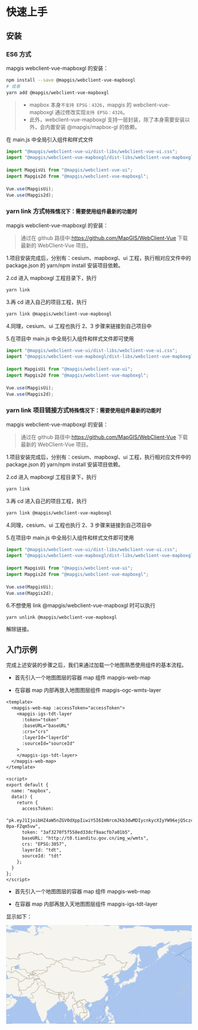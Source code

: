 # 快速上手

## 安装

### ES6 方式

mapgis webclient-vue-mapboxgl 的安装：

[comment]: <> (> 由于 mapbox 本身`不支持 EPSG：4326`， 公司内部修改版实现`支持 EPSG：4326`)

[comment]: <> (### 中地版本安装 `建议使用`)

[comment]: <> (@mapgis/webclient-vue-mapboxgl 支持一层封装，除了本身需要安装以外，会内置安装 @mapgis/mapbox-gl 的依赖)

[comment]: <> (# 支持 4326 的坐标系的使用方式)

```bash
npm install --save @mapgis/webclient-vue-mapboxgl
# 或者
yarn add @mapgis/webclient-vue-mapboxgl
```

> - mapbox 本身`不支持 EPSG：4326`，mapgis 的 webclient-vue-mapboxgl 通过修改实现`支持 EPSG：4326`。
> - 此外，webclient-vue-mapboxgl 支持一层封装，除了本身需要安装以外，会内置安装 @mapgis/mapbox-gl 的依赖。

在 main.js 中全局引入组件和样式文件

```js
import "@mapgis/webclient-vue-ui/dist-libs/webclient-vue-ui.css";
import "@mapgis/webclient-vue-mapboxgl/dist-libs/webclient-vue-mapboxgl.css";

import MapgisUi from "@mapgis/webclient-vue-ui";
import Mapgis2d from "@mapgis/webclient-vue-mapboxgl";

Vue.use(MapgisUi);
Vue.use(Mapgis2d);
```

### yarn link 方式`特殊情况下：需要使用组件最新的功能时`

mapgis webclient-vue-mapboxgl 的安装：

> 通过在 github 路径中:https://github.com/MapGIS/WebClient-Vue 下载最新的 WebClient-Vue 项目。

1.项目安装完成后，分别有：cesium、mapboxgl、ui 工程，执行相对应文件中的 package.json 的 yarn/npm install 安装项目依赖。

2.cd 进入 mapboxgl 工程目录下，执行

```bash
yarn link
```

3.再 cd 进入自己的项目工程，执行

```bash
yarn link @mapgis/webclient-vue-mapboxgl
```

4.同理，cesium、ui 工程也执行 2、3 步骤来链接到自己项目中

5.在项目中 main.js 中全局引入组件和样式文件即可使用

```js
import "@mapgis/webclient-vue-ui/dist-libs/webclient-vue-ui.css";
import "@mapgis/webclient-vue-mapboxgl/dist-libs/webclient-vue-mapboxgl.css";

import MapgisUi from "@mapgis/webclient-vue-ui";
import Mapgis2d from "@mapgis/webclient-vue-mapboxgl";

Vue.use(MapgisUi);
Vue.use(Mapgis2d);
```


### yarn link 项目链接方式`特殊情况下：需要使用组件最新的功能时`

mapgis webclient-vue-mapboxgl 的安装：

> 通过在 github 路径中:https://github.com/MapGIS/WebClient-Vue 下载最新的 WebClient-Vue 项目。

1.项目安装完成后，分别有：cesium、mapboxgl、ui 工程，执行相对应文件中的 package.json 的 yarn/npm install 安装项目依赖。

2.cd 进入 mapboxgl 工程目录下，执行

```bash
yarn link
```

3.再 cd 进入自己的项目工程，执行

```bash
yarn link @mapgis/webclient-vue-mapboxgl
```

4.同理，cesium、ui 工程也执行 2、3 步骤来链接到自己项目中

5.在项目中 main.js 中全局引入组件和样式文件即可使用

```js
import "@mapgis/webclient-vue-ui/dist-libs/webclient-vue-ui.css";
import "@mapgis/webclient-vue-mapboxgl/dist-libs/webclient-vue-mapboxgl.css";

import MapgisUi from "@mapgis/webclient-vue-ui";
import Mapgis2d from "@mapgis/webclient-vue-mapboxgl";

Vue.use(MapgisUi);
Vue.use(Mapgis2d);
```

6.不想使用 link @mapgis/webclient-vue-mapboxgl 时可以执行

```bash
yarn unlink @mapgis/webclient-vue-mapboxgl
```

解除链接。

## 入门示例

完成上述安装的步骤之后，我们来通过加载一个地图熟悉使用组件的基本流程。

- 首先引入一个地图图层的容器 map 组件 mapgis-web-map

- 在容器 map 内部再放入地图图层组件 mapgis-ogc-wmts-layer

```vue
<template>
  <mapgis-web-map :accessToken="accessToken">
    <mapgis-igs-tdt-layer
      :token="token"
      :baseURL="baseURL"
      :crs="crs"
      :layerId="layerId"
      :sourceId="sourceId"
    >
    </mapgis-igs-tdt-layer>
  </mapgis-web-map>
</template>

<script>
export default {
  name: "mapbox",
  data() {
    return {
      accessToken:
        "pk.eyJ1IjoibHZ4aW5nZGV0dXppIiwiYSI6ImNrcmJkb3dwMDIycnkycXIyYW96ejQ5czcifQ.RftxemAeBo-0pa-FZqm5vw",
      token: "3af3270f5f558ed33dcf9aacfb7a01b5",
      baseURL: "http://t0.tianditu.gov.cn/img_w/wmts",
      crs: "EPSG:3857",
      layerId: "tdt",
      sourceId: "tdt"
    };
  }
};
</script>
```

- 首先引入一个地图图层的容器 map 组件 mapgis-web-map

- 在容器 map 内部再放入天地图图层组件 mapgis-igs-tdt-layer


显示如下：

![入门示例](./example.png)

[comment]: <> (## 浏览器使用)

[comment]: <> (### 安装)

[comment]: <> (添加 vue, mapbox-gl, 和 vue-mapbox 脚本到页面中)

[comment]: <> (> 由于公司的 cdn 包不在公网上发布，统一在[司马云]&#40;http://www.smaryun.com&#41;上获取，下面展示的是开源的脚本)

[comment]: <> (```html)

[comment]: <> (<!DOCTYPE html>)

[comment]: <> (<html>)

[comment]: <> ( <head>)

[comment]: <> ( <!-- ... -->)

[comment]: <> ( <!-- Mapbox GL CSS -->)

[comment]: <> ( <link)

[comment]: <> ( href="http://develop.smaryun.com/static/libs/cdn/mapboxgl/mapbox-gl.css")

[comment]: <> ( rel="stylesheet")

[comment]: <> ( />)

[comment]: <> ( <!-- Vue-mapbox CSS -->)

[comment]: <> ( <link)

[comment]: <> ( href="http://develop.smaryun.com/static/libs/cdn/zondyclient/vue/webclient-vue-mapboxgl.css")

[comment]: <> ( rel="stylesheet")

[comment]: <> ( />)

[comment]: <> ( <!-- Mapbox GL JS -->)

[comment]: <> ( <script src="http://develop.smaryun.com/static/libs/cdn/mapboxgl/mapbox-gl.js"></script>)

[comment]: <> ( <!-- VueJS -->)

[comment]: <> ( <script src="https://cdn.jsdelivr.net/npm/vue@latest/dist/vue.min.js"></script>)

[comment]: <> ( <!-- Vue-mapbox -->)

[comment]: <> ( <script)

[comment]: <> ( type="text/javascript")

[comment]: <> ( src="http://develop.smaryun.com/static/libs/cdn/zondyclient/vue/webclient-vue-mapboxgl.umd.min.js")

[comment]: <> ( ></script>)

[comment]: <> ( <!-- ... -->)

[comment]: <> ( </head>)

[comment]: <> (</html>)

[comment]: <> (```)

[comment]: <> (::: tip 目的)

[comment]: <> (所有的组件都是在 既可以全局引入，也可以按需引入。 推荐全局使用。)

[comment]: <> (:::)
